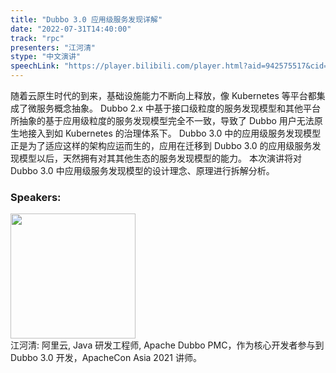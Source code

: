 ```yaml
---
title: "Dubbo 3.0 应用级服务发现详解"
date: "2022-07-31T14:40:00"
track: "rpc"
presenters: "江河清"
stype: "中文演讲"
speechLink: "https://player.bilibili.com/player.html?aid=942575517&cid=817760221&page=1"
---
```

随着云原生时代的到来，基础设施能力不断向上释放，像 Kubernetes 等平台都集成了微服务概念抽象。
Dubbo 2.x 中基于接口级粒度的服务发现模型和其他平台所抽象的基于应用级粒度的服务发现模型完全不一致，导致了 Dubbo 用户无法原生地接入到如 Kubernetes 的治理体系下。
Dubbo 3.0 中的应用级服务发现模型正是为了适应这样的架构应运而生的，应用在迁移到 Dubbo 3.0 的应用级服务发现模型以后，天然拥有对其其他生态的服务发现模型的能力。
本次演讲将对 Dubbo 3.0 中应用级服务发现模型的设计理念、原理进行拆解分析。
 ### Speakers: 
 <img src="images/speaker/1170.png" width="200" /><br>江河清: 阿里云, Java 研发工程师, Apache Dubbo PMC，作为核心开发者参与到 Dubbo 3.0 开发，ApacheCon Asia 2021 讲师。

 